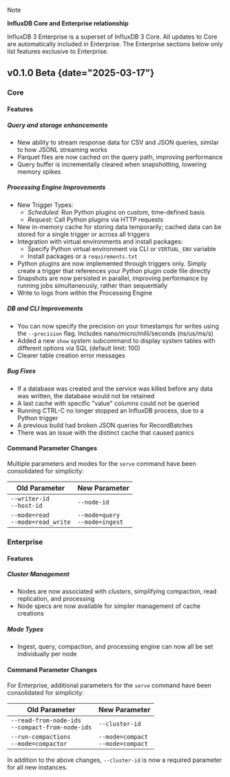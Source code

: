 > [!Note]
> **InfluxDB Core and Enterprise relationship**
>
> InfluxDB 3 Enterprise is a superset of InfluxDB 3 Core.
> All updates to Core are automatically included in Enterprise.
> The Enterprise sections below only list features exclusive to Enterprise.


## v0.1.0 Beta {date="2025-03-17"}

### Core
#### Features

##### Query and storage enhancements
- New ability to stream response data for CSV and JSON queries, similar to how JSONL streaming works
- Parquet files are now cached on the query path, improving performance
- Query buffer is incrementally cleared when snapshotting, lowering memory spikes

##### Processing Engine Improvements
- New Trigger Types:
  - *Scheduled*: Run Python plugins on custom, time-defined basis
  - *Request*: Call Python plugins via HTTP requests
- New in-memory cache for storing data temporarily; cached data can be stored for a single trigger or across all triggers
- Integration with virtual environments and install packages:
  - Specify Python virtual environment via CLI or `VIRTUAL_ENV` variable
  - Install packages or a `requirements.txt`
- Python plugins are now implemented through triggers only. Simply create a trigger that references your Python plugin code file directly
- Snapshots are now persisted in parallel, improving performance by running jobs simultaneously, rather than sequentially
- Write to logs from within the Processing Engine

##### DB and CLI Improvements
- You can now specify the precision on your timestamps for writes using the `--precision` flag. Includes nano/micro/milli/seconds (ns/us/ms/s)
- Added a new `show` system subcommand to display system tables with different options via SQL (default limit: 100)
- Clearer table creation error messages

##### Bug Fixes
- If a database was created and the service was killed before any data was written, the database would not be retained
- A last cache with specific "value" columns could not be queried
- Running CTRL-C no longer stopped an InfluxDB process, due to a Python trigger
- A previous build had broken JSON queries for RecordBatches
- There was an issue with the distinct cache that caused panics

#### Command Parameter Changes

Multiple parameters and modes for the `serve` command have been consolidated for simplicity:

| Old Parameter | New Parameter |
|---------------|---------------|
| `--writer-id`<br>`--host-id` | `--node-id` |
| `--mode=read`<br>`--mode=read_write` | `--mode=query`<br>`--mode=ingest`|

### Enterprise
#### Features

##### Cluster Management
- Nodes are now associated with *clusters*, simplifying compaction, read replication, and processing
- Node specs are now available for simpler management of cache creations

##### Mode Types
- Ingest, query, compaction, and processing engine can now all be set individually per node

#### Command Parameter Changes

For Enterprise, additional parameters for the `serve` command have been consolidated for simplicity:

| Old Parameter | New Parameter |
|---------------|---------------|
| `--read-from-node-ids`<br>`--compact-from-node-ids` | `--cluster-id` |
| `--run-compactions`<br>`--mode=compactor` | `--mode=compact`<br>`--mode=compact` |

In addition to the above changes, `--cluster-id` is now a required parameter for all new instances.